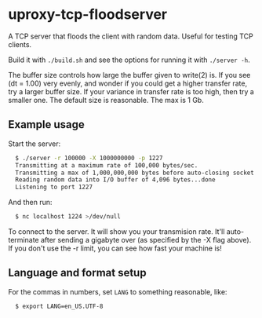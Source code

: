 # uproxy-tcp-floodserver
A TCP server that floods the client with random data.  Useful for testing TCP clients.

Build it  with `./build.sh` and see the options for running it with `./server -h`.  

The buffer size controls how large the buffer given to write(2) is.  If you see (dt = 1.00) very evenly, and wonder if you could get a higher transfer rate, try a larger buffer size.  If your variance in transfer rate is too high, then try a smaller one.  The default size is reasonable.  The max is 1 Gb.

## Example usage

Start the server:   
```sh
  $ ./server -r 100000 -X 1000000000 -p 1227  
  Transmitting at a maximum rate of 100,000 bytes/sec.
  Transmitting a max of 1,000,000,000 bytes before auto-closing socket.
  Reading random data into I/O buffer of 4,096 bytes...done
  Listening to port 1227
```
And then run:
```sh
  $ nc localhost 1224 >/dev/null
```
To connect to the server. It will show you your transmision rate. It'll auto-terminate after sending a gigabyte over (as specified by the -X flag above). If you don't use the -r limit, you can see how fast your machine is!

## Language and format setup

For the commas in numbers, set `LANG` to something reasonable, like:
```sh
  $ export LANG=en_US.UTF-8
```
